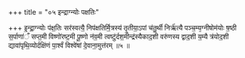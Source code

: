 +++
title = "०५ इन्द्राग्न्योः पक्षतिः"

+++
इ॒न्द्रा॒ग्न्योः प॑क्ष॒तिः सर॑स्वत्यै॒ निप॑क्षतिर्मि॒त्रस्य॑ तृ॒तीया॒ऽपां च॑तु॒र्थी निर्ऋ॑त्यै पञ्च॒म्य᳕ग्नीषोम॑योः ष॒ष्ठी स॒र्पाणा॑ँ सप्त॒मी विष्णो॑रष्ट॒मी पू॒ष्णो न॑व॒मी त्वष्टु॑र्दश॒मीन्द्र॑स्यैकाद॒शी वरु॑णस्य द्वाद॒शी य॒म्यै त्र॑योद॒शी द्यावा॑पृथि॒व्योर्दक्षि॑णं पा॒र्श्वं विश्वे॑षां दे॒वाना॒मुत्त॑रम् ॥५ ॥